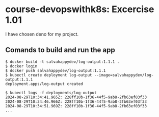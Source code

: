 # course-devopswithk8s: Excercise 1.01

I have chosen deno for my project.

## Comands to build and run the app
```console
$ docker build -t salvahappydev/log-output:1.1.1 .
$ docker login
$ docker push salvahappydev/log-output:1.1.1
$ kubectl create deployment log-output --image=salvahappydev/log-output:1.1.1
deployment.apps/log-output created

$ kubectl logs -f deployments/log-output
2024-08-29T10:34:41.965Z: 228ff10b-1f36-44f5-9ab8-2fb63ef03f33
2024-08-29T10:34:46.966Z: 228ff10b-1f36-44f5-9ab8-2fb63ef03f33
2024-08-29T10:34:51.969Z: 228ff10b-1f36-44f5-9ab8-2fb63ef03f33
...
```


